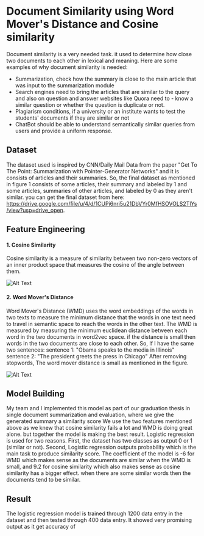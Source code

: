 # Document Similarity using Word Mover's Distance and Cosine similarity
Document similarity is a very needed task. it used to determine how close two documents to each other in lexical and meaning. Here are some examples of why document similarity is needed:

- Summarization, check how the summary is close to the main article that was input to the summarization module
- Search engines need to bring the articles that are similar to the query and also on question and answer websites like Quora need to - know a similar question or whether the question is duplicate or not.
- Plagiarism conditions, if a university or an institute wants to test the students' documents if they are similar or not
- ChatBot should be able to understand semantically similar queries from users and provide a uniform response.

## Dataset
The dataset used is inspired by CNN/Daily Mail Data from the paper "Get To The Point: Summarization with Pointer-Generator Networks" and it is consists of articles and their summaries. So, the final dataset as mentioned in figure 1 consists of some articles, their summary and labeled by 1 and some articles, summaries of other articles, and labeled by 0 as they aren't similar. you can get the final dataset from here: https://drive.google.com/file/u/4/d/1CUPi6nri5u21DbVYr0MfHSOVOLS2TlYs/view?usp=drive_open.

## Feature Engineering
#### 1. Cosine Similarity
Cosine similarity is a measure of similarity between two non-zero vectors of an inner product space that measures the cosine of the angle between them.

![Alt Text](https://i.imgur.com/HqKjGoQ.jpg)


#### 2. Word Mover's Distance
Word Mover's Distance (WMD) uses the word embeddings of the words in two texts to measure the minimum distance that the words in one text need to travel in semantic space to reach the words in the other text.
The WMD is measured by measuring the minimum euclidean distance between each word in the two documents in word2vec space. if the distance is small then words in the two documents are close to each other.
So, If I have the same two sentences:
sentence 1: "Obama speaks to the media in Illinois"
sentence 2: "The president greets the press in Chicago"
After removing stopwords, The word mover distance is small as mentioned in the figure.


![Alt Text](https://imgur.com/L1QNfPK.jpg)


## Model Building
My team and I implemented this model as part of our graduation thesis in single document summarization and evaluation, where we give the generated summary a similarity score
We use the two features mentioned above as we knew that cosine similarity fails a lot and WMD is doing great alone. but together the model is making the best result.
Logistic regression is used for two reasons. First, the dataset has two classes as output 0 or 1 (similar or not). Second, Logistic regression outputs probability which is the main task to produce similarity score.
The coefficient of the model is -6 for WMD which makes sense as the documents are similar when the WMD is small, and 9.2 for cosine similarity which also makes sense as cosine similarity has a bigger effect. when there are some similar words then the documents tend to be similar.

## Result
The logistic regression model is trained through 1200 data entry in the dataset and then tested through 400 data entry. It showed very promising output as it get accuracy of 
